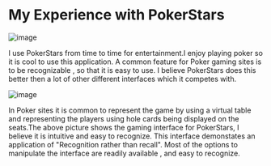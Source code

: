 # My Experience with PokerStars
![image](https://user-images.githubusercontent.com/68124971/206931150-fda3bf0e-0514-468e-93a5-8d1b794bf5a3.png)

I use PokerStars from time to time for entertainment.I enjoy playing poker so it is cool to use this application. A common feature for Poker gaming sites is to be recognizable , so that it is easy to use. I believe PokerStars does this better then a lot of other different interfaces which it competes with. 

![image](https://user-images.githubusercontent.com/68124971/206931627-5041e635-cc73-4572-8a4d-6be5455e9a9f.png)


In Poker sites it is common to represent the game by using a virtual table and representing the players using hole cards being displayed on the seats.The above picture shows the gaming interface for PokerStars, I believe it is intuitive and easy to recognize. This interface demonstates an application of "Recognition rather than recall". Most of the options to manipulate the interface are readily available , and easy to recognize. 
